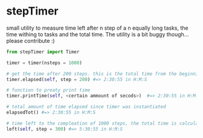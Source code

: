 # stepTimer

small utility to measure time left after n step of a n equally long tasks, the time withing to tasks and the total time.
The utility is a bit buggy though... please contribute :)

```python
from stepTimer import Timer

timer = timer(nsteps = 1000)

# get the time after 200 steps. this is the total time from the beginning of the task
timer.elapsed(self, step = 200) #=> 2:30:55 in H:M:S

# function to preaty print time
timer.printTime(self, <certain ammount of secods>)  #=> 2:30:55 in H:M:S

# total amount of time elapsed since timer was instantiated
elapsedTot() #=> 2:30:55 in H:M:S

# time left to the compleation of 1000 steps, the total time is calculated as nsteps*average time withing each step.
left(self, step = 300) #=> 5:30:55 in H:M:S
```